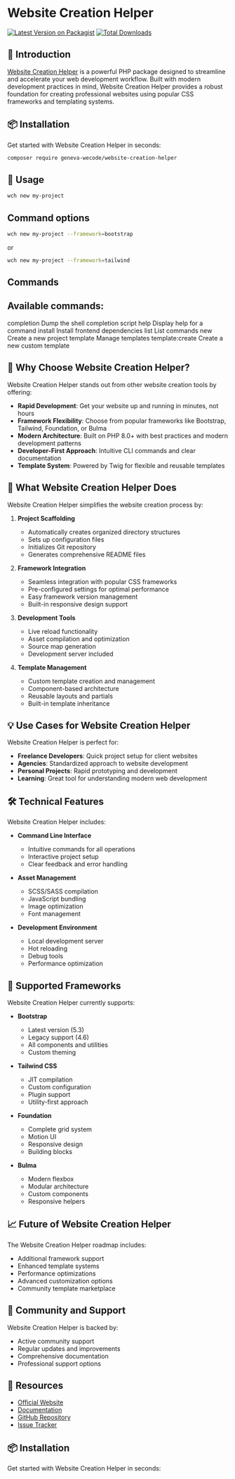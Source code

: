 # Website Creation Helper

[![Latest Version on Packagist](https://img.shields.io/packagist/v/geneva-wecode/website-creation-helper.svg?style=flat-square)](https://packagist.org/packages/geneva-wecode/website-creation-helper)
[![Total Downloads](https://img.shields.io/packagist/dt/geneva-wecode/website-creation-helper.svg?style=flat-square)](https://packagist.org/packages/geneva-wecode/website-creation-helper)


## 🌟 Introduction

[Website Creation Helper](https://wecode.swiss) is a powerful PHP package designed to streamline and accelerate your web development workflow. Built with modern development practices in mind, Website Creation Helper provides a robust foundation for creating professional websites using popular CSS frameworks and templating systems.

## 📦 Installation

Get started with Website Creation Helper in seconds:

```bash
composer require geneva-wecode/website-creation-helper
```

## 🚀 Usage

```bash
wch new my-project
```


## Command options

```bash
wch new my-project --framework=bootstrap
```
or

```bash
wch new my-project --framework=tailwind
```

## Commands

## Available commands:

  completion       Dump the shell completion script
  help             Display help for a command
  install          Install frontend dependencies
  list             List commands
  new              Create a new project
  template         Manage templates
  template:create  Create a new custom template



## 🎯 Why Choose Website Creation Helper?

Website Creation Helper stands out from other website creation tools by offering:

- **Rapid Development**: Get your website up and running in minutes, not hours
- **Framework Flexibility**: Choose from popular frameworks like Bootstrap, Tailwind, Foundation, or Bulma
- **Modern Architecture**: Built on PHP 8.0+ with best practices and modern development patterns
- **Developer-First Approach**: Intuitive CLI commands and clear documentation
- **Template System**: Powered by Twig for flexible and reusable templates

## 🚀 What Website Creation Helper Does

Website Creation Helper simplifies the website creation process by:

1. **Project Scaffolding**
   - Automatically creates organized directory structures
   - Sets up configuration files
   - Initializes Git repository
   - Generates comprehensive README files

2. **Framework Integration**
   - Seamless integration with popular CSS frameworks
   - Pre-configured settings for optimal performance
   - Easy framework version management
   - Built-in responsive design support

3. **Development Tools**
   - Live reload functionality
   - Asset compilation and optimization
   - Source map generation
   - Development server included

4. **Template Management**
   - Custom template creation and management
   - Component-based architecture
   - Reusable layouts and partials
   - Built-in template inheritance

## 💡 Use Cases for Website Creation Helper

Website Creation Helper is perfect for:

- **Freelance Developers**: Quick project setup for client websites
- **Agencies**: Standardized approach to website development
- **Personal Projects**: Rapid prototyping and development
- **Learning**: Great tool for understanding modern web development

## 🛠️ Technical Features

Website Creation Helper includes:

- **Command Line Interface**
  - Intuitive commands for all operations
  - Interactive project setup
  - Clear feedback and error handling

- **Asset Management**
  - SCSS/SASS compilation
  - JavaScript bundling
  - Image optimization
  - Font management

- **Development Environment**
  - Local development server
  - Hot reloading
  - Debug tools
  - Performance optimization

## 🎨 Supported Frameworks

Website Creation Helper currently supports:

- **Bootstrap**
  - Latest version (5.3)
  - Legacy support (4.6)
  - All components and utilities
  - Custom theming

- **Tailwind CSS**
  - JIT compilation
  - Custom configuration
  - Plugin support
  - Utility-first approach

- **Foundation**
  - Complete grid system
  - Motion UI
  - Responsive design
  - Building blocks

- **Bulma**
  - Modern flexbox
  - Modular architecture
  - Custom components
  - Responsive helpers

## 📈 Future of Website Creation Helper

The Website Creation Helper roadmap includes:

- Additional framework support
- Enhanced template systems
- Performance optimizations
- Advanced customization options
- Community template marketplace

## 🤝 Community and Support

Website Creation Helper is backed by:

- Active community support
- Regular updates and improvements
- Comprehensive documentation
- Professional support options

## 🔗 Resources

- [Official Website](https://wecode.swiss)
- [Documentation](https://wecode.swiss/docs)
- [GitHub Repository](https://github.com/wecode-swiss-bruno/website-creation-helper)
- [Issue Tracker](https://github.com/wecode-swiss-bruno/website-creation-helper/issues)

## 📦 Installation

Get started with Website Creation Helper in seconds:
